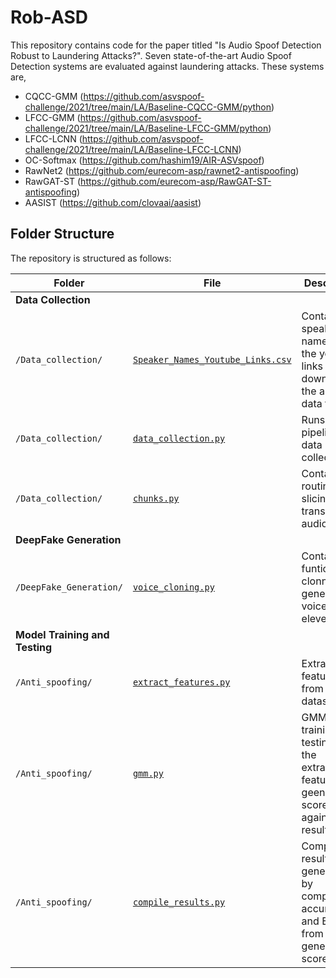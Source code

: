 # Rob-ASD

This repository contains code for the paper titled "Is Audio Spoof Detection Robust to Laundering Attacks?". Seven state-of-the-art Audio Spoof Detection systems are evaluated against laundering attacks. These systems are, 
- CQCC-GMM (https://github.com/asvspoof-challenge/2021/tree/main/LA/Baseline-CQCC-GMM/python)
- LFCC-GMM (https://github.com/asvspoof-challenge/2021/tree/main/LA/Baseline-LFCC-GMM/python)
- LFCC-LCNN (https://github.com/asvspoof-challenge/2021/tree/main/LA/Baseline-LFCC-LCNN)
- OC-Softmax (https://github.com/hashim19/AIR-ASVspoof)
- RawNet2 (https://github.com/eurecom-asp/rawnet2-antispoofing)
- RawGAT-ST (https://github.com/eurecom-asp/RawGAT-ST-antispoofing)
- AASIST (https://github.com/clovaai/aasist)




## Folder Structure

The repository is structured as follows:

| Folder    | File       | Description                                       |
|-----------|------------|---------------------------------------------------|
|__Data Collection__|
| `/Data_collection/` |[`Speaker_Names_Youtube_Links.csv`](https://github.com/hashim19/SER-based-antispoofing/blob/main/Data_collection/Speaker_Names_Youtube_Links.csv)| Contains the speaker names and the youtube links to download the audio data from|
| `/Data_collection/` |[`data_collection.py`](https://github.com/hashim19/SER-based-antispoofing/blob/main/Data_collection/data_collection.py)| Runs the pipeline for data collection|
| `/Data_collection/` | [`chunks.py`](https://github.com/hashim19/SER-based-antispoofing/blob/main/Data_collection/chunks.py)     | Contains the routines for slicing and transscribing audio files|
|__DeepFake Generation__|
| `/DeepFake_Generation/` | [`voice_cloning.py`](https://github.com/hashim19/SER-based-antispoofing/blob/main/DeepFake_Generation/voice_cloning.py)  | Contains funtions for clonning and generating voice from elevenlabs|
|__Model Training and Testing__|
| `/Anti_spoofing/` | [`extract_features.py`](https://github.com/hashim19/SER-based-antispoofing/blob/main/Anti_spoofing/extract_features.py)  | Extract features from the dataset|
| `/Anti_spoofing/` | [`gmm.py`](https://github.com/hashim19/SER-based-antispoofing/blob/main/Anti_spoofing/gmm.py)  | GMM model training and testing on the extracted features. Will geenrate score files against the results|
| `/Anti_spoofing/` | [`compile_results.py`](https://github.com/hashim19/SER-based-antispoofing/blob/main/Anti_spoofing/compile_results.py)  | Compile results generated by computing accuracy and EER from the generated score files|
